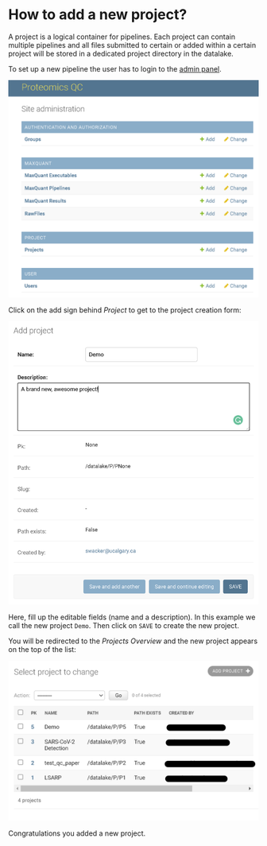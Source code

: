 # How to add a new project?

A project is a logical container for pipelines. Each project can contain multiple pipelines and all files 
submitted to certain or added within a certain project will be stored in a dedicated project directory in
the datalake. 

To set up a new pipeline the user has to login to the [admin panel](how-to-access-the-admin-panel.md]).

![](img/admin-panel.png)

Click on the add sign behind _Project_ to get to the project creation form:

![](img/admin-add-project.png)

Here, fill up the editable fields (name and a description). 
In this example we call the new project `Demo`. 
Then click on `SAVE` to create the new project.

You will be redirected to the _Projects Overview_ and the new project appears on the top of the list:

![](img/admin-projects-list-view.png)

Congratulations you added a new project.






